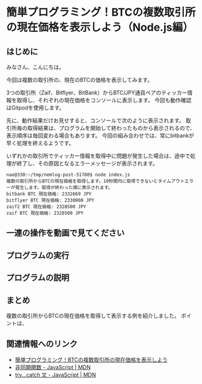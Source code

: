 # 簡単プログラミング！BTCの複数取引所の現在価格を表示しよう（Node.js編）

## はじめに

みなさん、こんにちは。

今回は複数の取引所の、現在のBTCの価格を表示してみます。

3つの取引所（Zaif、Bitflyer、BitBank）からBTC/JPY通貨ペアのティッカー情報を取得し、それぞれの現在価格をコンソールに表示します。
今回も動作確認はGitpodを使用します。

先に、動作結果だけお見せすると、コンソールで次のように表示されます。
取引所毎の取得結果は、プログラムを開始して終わったものから表示されるので、表示順序は毎回変わる場合もあります。
今回の組み合わせでは、常にbitbankが早く処理を終えるようです。

いずれかの取引所でティッカー情報を取得中に問題が発生した場合は、途中で処理が終了し、その原因となるエラーメッセージが表示されます。

```
nao@330:~/tmp/nemlog-post-51780$ node index.js 
複数の取引所からBTCの現在価格を取得します。10秒間内に取得できないとタイムアウトエラーが発生します。取得が終わった順に表示されます。
bitbank BTC 現在価格: 2332669 JPY
bitflyer BTC 現在価格: 2330000 JPY
zaif2 BTC 現在価格: 2328500 JPY
zaif BTC 現在価格: 2328500 JPY
```

## 一連の操作を動画で見てください


## プログラムの実行




## プログラムの説明



## まとめ

複数の取引所からBTCの現在価格を取得して表示する例を紹介しました。
ポイントは、


## 関連情報へのリンク

- [簡単プログラミング！BTCの複数取引所の現在価格を表示しよう](https://github.com/naoland/nemlog-post-51408)
- [非同期関数 - JavaScript | MDN](https://developer.mozilla.org/ja/docs/Web/JavaScript/Reference/Statements/async_function)
- [try...catch 文 - JavaScript | MDN](https://developer.mozilla.org/ja/docs/Web/JavaScript/Guide/Exception_Handling_Statements/try...catch_Statement)

